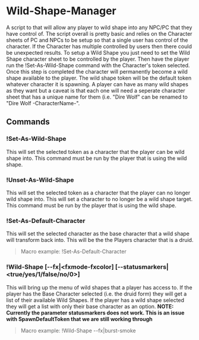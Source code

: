 # Wild-Shape-Manager
  A script to that will allow any player to wild shape into any NPC/PC that they have control of. The script overall is pretty basic and relies on the Character sheets of PC and NPCs to be setup so that a single user has control of the character. If the Character has multiple controlled by users then there could be unexpected results. 
  To setup a Wild Shape you just need to set the Wild Shape character sheet to be controlled by the player. Then have the player run the !Set-As-Wild-Shape command with the Character's token selected. Once this step is completed the character will permanently become a wild shape available to the player. The wild shape token will be the default token whatever character it is spawning. 
  A player can have as many wild shapes as they want but a caveat is that each one will need a seperate character sheet that has a unique name for them (i.e. "Dire Wolf" can be renamed to "Dire Wolf -CharacterName-".

## Commands
### !Set-As-Wild-Shape
  This will set the selected token as a character that the player can be wild shape into. This command must be run by the player that is using the wild shape.

### !Unset-As-Wild-Shape
  This will set the selected token as a character that the player can no longer wild shape into. This will set a character to no longer be a wild shape target. This command must be run by the player that is using the wild shape.
  
### !Set-As-Default-Character <Character ID>
  This will set the selected character as the base character that a wild shape will transform back into. This will be the the Players character that is a druid.
  
> Macro example: !Set-As-Default-Character
### !Wild-Shape [--fx|<fxmode-fxcolor] [--statusmarkers|<true/yes/1/false/no/0>]
  This will bring up the menu of wild shapes that a player has access to. If the player has the Base Character selected (i.e. the druid form) they will get a list of their available Wild Shapes. If the player has a wild shape selected they will get a list with only their base character as an option. 
  __NOTE: Currently the parameter statusmarkers does not work. This is an issue with SpawnDefaultToken that we are still working through__
> Macro example: !Wild-Shape --fx|burst-smoke
